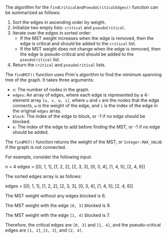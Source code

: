 The algorithm for the `findCriticalAndPseudoCriticalEdges()` function can be summarized as follows:

1. Sort the edges in ascending order by weight.
2. Initialize two empty lists: `critical` and `pseudoCritical`.
3. Iterate over the edges in sorted order:
    * If the MST weight increases when the edge is removed, then the edge is critical and should be added to the `critical` list.
    * If the MST weight does not change when the edge is removed, then the edge is pseudo-critical and should be added to the `pseudoCritical` list.
4. Return the `critical` and `pseudoCritical` lists.

The `findMST()` function uses Prim's algorithm to find the minimum spanning tree of the graph. It takes three arguments:

* `n`: The number of nodes in the graph.
* `edges`: An array of edges, where each edge is represented by a 4-element array `[u, v, w, i]`, where `u` and `v` are the nodes that the edge connects, `w` is the weight of the edge, and `i` is the index of the edge in the original `edges` array.
* `block`: The index of the edge to block, or -1 if no edge should be blocked.
* `e`: The index of the edge to add before finding the MST, or -1 if no edge should be added.

The `findMST()` function returns the weight of the MST, or `Integer.MAX_VALUE` if the graph is not connected.

For example, consider the following input:

n = 4
edges = [[0, 1, 1], [1, 2, 2], [2, 3, 3], [0, 3, 4], [1, 4, 5], [2, 4, 6]]

The sorted edges array is as follows:

edges = [[0, 1, 1], [1, 2, 2], [2, 3, 3], [0, 3, 4], [1, 4, 5], [2, 4, 6]]

The MST weight without any edges blocked is 6.

The MST weight with the edge `[0, 3]` blocked is 9.

The MST weight with the edge `[1, 4]` blocked is 7.

Therefore, the critical edges are `[0, 3]` and `[1, 4]`, and the pseudo-critical edges are `[1, 2]`, `[2, 3]`, and `[2, 4]`.
